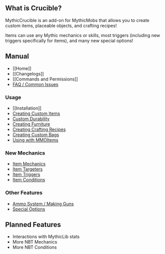 What is Crucible?
-----------------

MythicCrucible is an add-on for MythicMobs that allows you to create custom items, placeable objects, and crafting recipes!

Items can use any Mythic mechanics or skills, most triggers (including new triggers specifically for items), and many new special options!

Manual
-----
* [[Home]]
* [[Changelogs]]
* [[Commands and Permissions]]
* [FAQ / Common Issues](FAQ)

### Usage
  * [[Installation]]
  * [Creating Custom Items](Usage)
  * [Custom Durability](CustomDurability)
  * [Creating Furniture](Furniture)
  * [Creating Crafting Recipes](Recipes)
  * [Creating Custom Bags](Bags)
  * [Using with MMOItems](MMOItems)
### New Mechanics
  * [Item Mechanics](Skills/Mechanics)
  * [Item Targeters](Skills/Targeters)
  * [Item Triggers](Skills/Triggers)
  * [Item Conditions](Skills/Conditions)
### Other Features
  * [Ammo System / Making Guns](Ammo)
  * [Special Options](Options)


Planned Features
----------------
* Interactions with MythicLib stats
* More NBT Mechanics
* More NBT Conditions